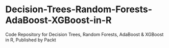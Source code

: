 # Decision-Trees-Random-Forests-AdaBoost-XGBoost-in-R
Code Repository for Decision Trees, Random Forests, AdaBoost &amp; XGBoost in R, Published by Packt
